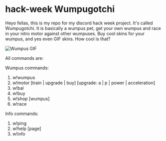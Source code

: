 # hack-week Wumpugotchi

Heyo fellas, this is my repo for my discord hack week project. It's called Wumpugotchi. It is basically a wumpus pet, get your own wumpus and race in your nitro motor against other wumpuses. Buy cool skins for your wumpus, and yes even GIF skins. How cool is that?

![Wumpus GIF](https://media1.tenor.com/images/79f06d8e2363fe483a35f6a5b2839278/tenor.gif?itemid=10582565)

All commands are:

Wumpus commands:
1. w!wumpus
1. w!motor [train | upgrade | buy] [upgrade: a | p | power | acceleration]
1. w!bal 
1. w!buy <wumpus> 
1. w!shop [wumpus]
1. w!race <opponent-tag> <race-bet>

Info commands:
1. w!ping
1. w!help [page]
1. w!info
